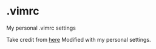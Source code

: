# .vimrc
My personal .vimrc settings

Take credit from [here](https://github.com/amix/vimrc)
Modified with my personal settings.

